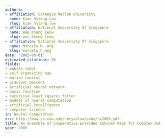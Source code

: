 ```yaml
---
authors:
- affiliation: Carnegie Mellon University
  name: Kian Hsiang Low
  slug: kian_hsiang_low
- affiliation: National University Of Singapore
  name: Wee Kheng Leow
  slug: wee_kheng_leow
- affiliation: National University Of Singapore
  name: Marcelo H. Ang
  slug: marcelo_h_ang
date: '2005-06-01'
estimated_citations: 20
fields:
- mobile robot
- self organizing map
- motion control
- gradient descent
- artificial neural network
- basis function
- recursive least squares filter
- models of neural computation
- artificial intelligence
- computer science
in: Neural Computation
src: http://www.cs.cmu.edu/~bryanlow/pubs/nc2005.pdf
title: An Ensemble of Cooperative Extended Kohonen Maps for Complex Robot Motion Tasks
year: 2005
---
```

